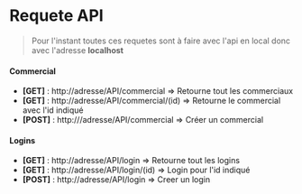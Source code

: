 # Requete API

> Pour l'instant toutes ces requetes sont à faire avec l'api en local donc avec l'adresse **localhost**

#### Commercial
* **[GET]** : http://adresse/API/commercial => Retourne tout les commerciaux
* **[GET]** : http://adresse/API/commercial/(id) => Retourne le commercial avec l'id indiqué
* **[POST]** : http:///adresse/API/commercial => Créer un commercial

#### Logins
* **[GET]** : http://adresse/API/login => Retourne tout les logins
* **[GET]** : http://adresse/API/login/(id) => Login pour l'id indiqué
* **[POST]** : http://adresse/API/login => Creer un login